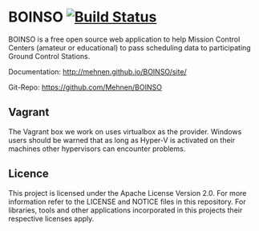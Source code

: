 # BOINSO [![Build Status](https://travis-ci.org/Mehnen/BOINSO.svg?branch=master)](https://travis-ci.org/Mehnen/BOINSO)

BOINSO is a free open source web application to help Mission Control Centers (amateur or educational) to pass scheduling data to participating Ground Control Stations.

Documentation: http://mehnen.github.io/BOINSO/site/

Git-Repo: https://github.com/Mehnen/BOINSO

## Vagrant

The Vagrant box we work on uses virtualbox as the provider. Windows users should be warned that as long as Hyper-V is activated on their machines other hypervisors can encounter problems.

## Licence

This project is licensed under the Apache License Version 2.0. For more information refer to the LICENSE and NOTICE files in this repository. For libraries, tools and other applications incorporated in this projects their respective licenses apply.
